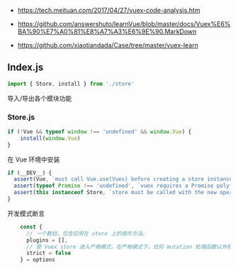 

- https://tech.meituan.com/2017/04/27/vuex-code-analysis.htm
- https://github.com/answershuto/learnVue/blob/master/docs/Vuex%E6%BA%90%E7%A0%81%E8%A7%A3%E6%9E%90.MarkDown


- https://github.com/xiaotiandada/Case/tree/master/vuex-learn



## Index.js

```javascript
import { Store, install } from './store'
```

导入/导出各个模块功能

### Store.js

```javascript
if (!Vue && typeof window !== 'undefined' && window.Vue) {
	install(window.Vue)
}
```

在 Vue 环境中安装

```javascript
if (__DEV__) {
  assert(Vue, `must call Vue.use(Vuex) before creating a store instance.`)
  assert(typeof Promise !== 'undefined', `vuex requires a Promise polyfill in this browser.`)
  assert(this instanceof Store, `store must be called with the new operator.`)
}
```

开发模式断言

```javascript
    const {
      // 一个数组，包含应用在 store 上的插件方法。
      plugins = [],
      // 使 Vuex store 进入严格模式，在严格模式下，任何 mutation 处理函数以外修改 Vuex state 都会抛出错误。
      strict = false
    } = options
```

